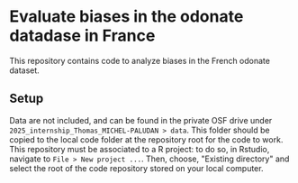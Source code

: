# Evaluate biases in the odonate datadase in France

This repository contains code to analyze biases in the French odonate dataset. 

## Setup
Data are not included, and can be found in the private OSF drive under `2025_internship_Thomas_MICHEL-PALUDAN > data`. This folder should be copied to the local code folder at the repository root for the code to work.
This repository must be associated to a R project: to do so, in Rstudio, navigate to `File > New project ...`. Then, choose, "Existing directory" and select the root of the code repository stored on your local computer.

